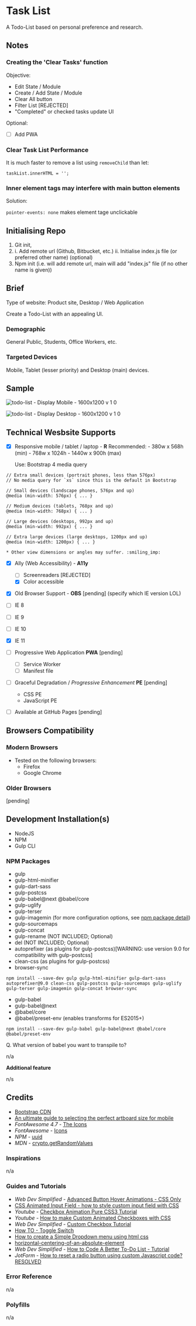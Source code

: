 # Task List

A Todo-List based on personal preference and research.

## Notes
### Creating the 'Clear Tasks' function

Objective:

* Edit State / Module
* Create / Add State / Module
* Clear All button
* Filter List [REJECTED]
* "Completed" or checked tasks update UI

Optional:
- [ ] Add PWA

### Clear Task List Performance

It is much faster to remove a list using `removeChild` than let:
```
taskList.innerHTML = '';
```

### Inner element tags may interfere with main button elements

Solution:

`pointer-events: none` makes element tage unclickable


## Initialising Repo

1. Git init,
2.
    i. Add remote url (Github, Bitbucket, etc.)
    ii. Initialise index.js file (or preferred other name) (optional)
3. Npm init (i.e. will add remote url, main will add "index.js" file (if no other name is given))


## Brief

Type of website: Product site, Desktop / Web Application

Create a Todo-List with an appealing UI.


### Demographic

General Public, Students, Office Workers, etc.

### Targeted Devices

Mobile, Tablet (lesser priority) and Desktop (main) devices.

## Sample

![todo-list - Display Mobile - 1600x1200 v 1 0](https://user-images.githubusercontent.com/24542308/108218343-20c0ab80-7167-11eb-8089-6f8aaec5b203.png)

![todo-list - Display Desktop - 1600x1200 v 1 0](https://user-images.githubusercontent.com/24542308/108218365-261df600-7167-11eb-89b5-114dcd13baf2.jpg)


## Technical Wesbsite Supports

- [x] Responsive mobile / tablet / laptop - **R**
    Recommended:
        - 380w x 568h (min)
        - 768w x 1024h
        - 1440w x 900h (max)

    Use: Bootstrap 4 media query
```
// Extra small devices (portrait phones, less than 576px)
// No media query for `xs` since this is the default in Bootstrap

// Small devices (landscape phones, 576px and up)
@media (min-width: 576px) { ... }

// Medium devices (tablets, 768px and up)
@media (min-width: 768px) { ... }

// Large devices (desktops, 992px and up)
@media (min-width: 992px) { ... }

// Extra large devices (large desktops, 1200px and up)
@media (min-width: 1200px) { ... }
```
    * Other view dimensions or angles may suffer. :smiling_imp:

- [x] Ally (Web Accessibility) - **A11y**
    - [ ] Screenreaders [REJECTED]
    - [x] Color accessible

- [x] Old Browser Support - **OBS** [pending]
(specify which IE version LOL)

- [ ] IE 8
- [ ] IE 9
- [ ] IE 10
- [x] IE 11

- [ ] Progressive Web Application **PWA** [pending]
    - [ ] Service Worker
    - [ ] Manifest file

- [ ] Graceful Degradation / *Progressive Enhancement* **PE** [pending]
    - CSS PE
    - JavaScript PE

- [ ] Available at GitHub Pages [pending]


## Browsers Compatibility

### Modern Browsers

* Tested on the following browsers:
    - Firefox
    - Google Chrome

### Older Browsers

[pending]

## Development Installation(s)

* NodeJS
* NPM
* Gulp CLI

### NPM Packages

* gulp
* gulp-html-minifier
* gulp-dart-sass
* gulp-postcss
* gulp-babel@next @babel/core
* gulp-uglify
* gulp-terser
* gulp-imagemin (for more configuration options, see [npm package detail](https://www.npmjs.com/package/gulp-imagemin))
* gulp-sourcemaps
* gulp-concat
* gulp-rename (NOT INCLUDED; Optional)
* del (NOT INCLUDED; Optional)
* autoprefixer (as plugins for gulp-postcss)[WARNING: use version 9.0 for compatibility with gulp-postcss]
* clean-css (as plugins for gulp-postcss)
* browser-sync

```
npm install --save-dev gulp gulp-html-minifier gulp-dart-sass autoprefixer@9.0 clean-css gulp-postcss gulp-sourcemaps gulp-uglify gulp-terser gulp-imagemin gulp-concat browser-sync
```

* gulp-babel
* gulp-babel@next
* @babel/core
* @babel/preset-env (enables transforms for ES2015+)

```
npm install --save-dev gulp-babel gulp-babel@next @babel/core @babel/preset-env
```

Q. What version of babel you want to transpile to?

n/a

**Additional feature**

n/s


## Credits

- [Bootstrap CDN](https://www.bootstrapcdn.com/fontawesome/)
- [An ultimate guide to selecting the perfect artboard size for mobile](https://uxdesign.cc/perfect-artboard-size-c267939c5843)
- _FontAwesome 4.7_ - [The Icons](https://fontawesome.com/v4.7.0/icons/)
- _FontAwesome_ - [Icons](https://fontawesome.com/icons?d=gallery&q=calen&m=free)
- _NPM_ - [uuid](https://www.npmjs.com/package/uuid)
- _MDN_ - [crypto.getRandomValues](https://developer.mozilla.org/en-US/docs/Web/API/Crypto/getRandomValues)

### Inspirations

n/a

### Guides and Tutorials

- _Web Dev Simplified_ - [Advanced Button Hover Animations - CSS Only](https://youtu.be/cH0TC9gWiAg)
- [CSS Animated Input Field - how to style custom input field with CSS](https://youtu.be/3AK3vspZvvM)
- _Youtube_ - [Checkbox Animation Pure CSS3 Tutorial](https://youtu.be/OCOitlvl0DY)
- _Youtube_ - [How to make Custom Animated Checkboxes with CSS](https://youtu.be/ojWA8pdT-zY)
- _Web Dev Simplified_ - [Custom Checkbox Tutorial](https://youtu.be/YyLzwR-iXtI)
- [How TO - Toggle Switch](https://www.w3schools.com/howto/howto_css_switch.asp)
- [How to create a Simple Dropdown menu using html css](https://youtu.be/Kctqguvf2FM)
- [horizontal-centering-of-an-absolute-element](https://css-tricks.com/forums/topic/horizontal-centering-of-an-absolute-element/)
- _Web Dev Simplified_ - [How to Code A Better To-Do List - Tutorial](https://youtu.be/W7FaYfuwu70)
- _JotForm_ - [How to reset a radio button using custom Javascript code? RESOLVED](https://www.jotform.com/answers/756733-How-to-reset-a-radio-button-using-custom-Javascript-code-RESOLVED)

### Error Reference

n/a

### Polyfills

n/a